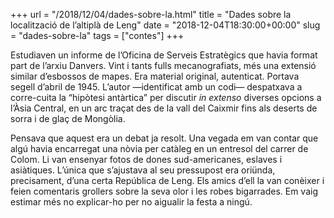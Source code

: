 +++
url = "/2018/12/04/dades-sobre-la.html"
title = "Dades sobre la localització de l’altiplà de Leng"
date = "2018-12-04T18:30:00+00:00"
slug = "dades-sobre-la"
tags = ["contes"]
+++

Estudiaven un informe de l’Oficina de Serveis Estratègics que havia format part de l’arxiu Danvers. Vint i tants fulls mecanografiats, més una extensió similar d’esbossos de mapes. Era material original, autenticat. Portava segell d’abril de 1945. L’autor —identificat amb un codi— despatxava a corre-cuita la “hipòtesi antàrtica” per discutir *in extenso* diverses opcions a l’Àsia Central, en un arc traçat des de la vall del Caixmir fins als deserts de sorra i de glaç de Mongòlia.

Pensava que aquest era un debat ja resolt. Una vegada em van contar que algú havia encarregat una nòvia per catàleg en un entresol del carrer de Colom. Li van ensenyar fotos de dones sud-americanes, eslaves i asiàtiques. L’única que s’ajustava al seu pressupost era oriünda, precisament, d’una certa República de Leng. Els amics d’ell la van conèixer i feien comentaris grollers sobre la seva olor i les robes bigarrades. Em vaig estimar més no explicar-ho per no aigualir la festa a ningú.

